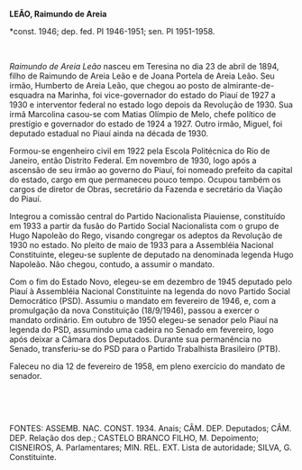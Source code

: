 **LEÃO, Raimundo de Areia**

\*const. 1946; dep. fed. PI 1946-1951; sen. PI 1951-1958.

 

*Raimundo de Areia Leão* nasceu em Teresina no dia 23 de abril de 1894,
filho de Raimundo de Areia Leão e de Joana Portela de Areia Leão. Seu
irmão, Humberto de Areia Leão, que chegou ao posto de
almirante-de-esquadra na Marinha, foi vice-governador do estado do Piauí
de 1927 a 1930 e interventor federal no estado logo depois da Revolução
de 1930. Sua irmã Marcolina casou-se com Matias Olímpio de Melo, chefe
político de prestígio e governador do estado de 1924 a 1927. Outro
irmão, Miguel, foi deputado estadual no Piauí ainda na década de 1930.

Formou-se engenheiro civil em 1922 pela Escola Politécnica do Rio de
Janeiro, então Distrito Federal. Em novembro de 1930, logo após a
ascensão de seu irmão ao governo do Piauí, foi nomeado prefeito da
capital do estado, cargo em que permaneceu pouco tempo. Ocupou também os
cargos de diretor de Obras, secretário da Fazenda e secretário da Viação
do Piauí.

Integrou a comissão central do Partido Nacionalista Piauiense,
constituído em 1933 a partir da fusão do Partido Social Nacionalista com
o grupo de Hugo Napoleão do Rego, visando congregar os adeptos da
Revolução de 1930 no estado. No pleito de maio de 1933 para a Assembléia
Nacional Constituinte, elegeu-se suplente de deputado na denominada
legenda Hugo Napoleão. Não chegou, contudo, a assumir o mandato.

Com o fim do Estado Novo, elegeu-se em dezembro de 1945 deputado pelo
Piauí à Assembléia Nacional Constituinte na legenda do novo Partido
Social Democrático (PSD). Assumiu o mandato em fevereiro de 1946, e, com
a promulgação da nova Constituição (18/9/1946), passou a exercer o
mandato ordinário. Em outubro de 1950 elegeu-se senador pelo Piauí na
legenda do PSD, assumindo uma cadeira no Senado em fevereiro, logo após
deixar a Câmara dos Deputados. Durante sua permanência no Senado,
transferiu-se do PSD para o Partido Trabalhista Brasileiro (PTB).

Faleceu no dia 12 de fevereiro de 1958, em pleno exercício do mandato de
senador.

 

 

FONTES: ASSEMB. NAC. CONST. 1934. Anais; CÂM. DEP. Deputados; CÂM. DEP.
Relação dos dep.; CASTELO BRANCO FILHO, M. Depoimento; CISNEIROS, A.
Parlamentares; MIN. REL. EXT. Lista de autoridade; SILVA, G.
Constituinte.

 
